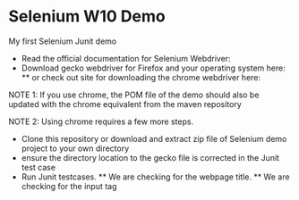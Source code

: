 # Selenium W10 Demo
My first Selenium Junit demo

* Read the official documentation for Selenium Webdriver:
* Download gecko webdriver for Firefox and your operating system here:
** or check out site for downloading the chrome webdriver here:

NOTE 1: If you use chrome, the POM file of the demo should also be updated with the chrome equivalent from the maven repository

NOTE 2: Using chrome requires a few more steps.

* Clone this repository or download and extract zip file of Selenium demo project to your own directory
* ensure the directory location to the gecko file is corrected in the Junit test case
* Run Junit testcases.
** We are checking for the webpage title.
** We are checking for the input tag


